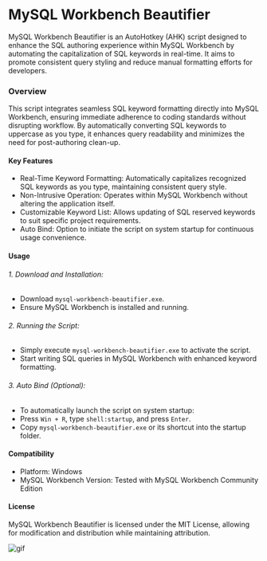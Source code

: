 # MySQL Workbench Beautifier

MySQL Workbench Beautifier is an AutoHotkey (AHK) script designed to enhance the SQL authoring experience within MySQL Workbench by automating the capitalization of SQL keywords in real-time. It aims to promote consistent query styling and reduce manual formatting efforts for developers.

### Overview
This script integrates seamless SQL keyword formatting directly into MySQL Workbench, ensuring immediate adherence to coding standards without disrupting workflow. By automatically converting SQL keywords to uppercase as you type, it enhances query readability and minimizes the need for post-authoring clean-up.

#### Key Features
- Real-Time Keyword Formatting: Automatically capitalizes recognized SQL keywords as you type, maintaining consistent query style.
- Non-Intrusive Operation: Operates within MySQL Workbench without altering the application itself.
- Customizable Keyword List: Allows updating of SQL reserved keywords to suit specific project requirements.
- Auto Bind: Option to initiate the script on system startup for continuous usage convenience.

#### Usage
###### 1. Download and Installation:
- Download `mysql-workbench-beautifier.exe`.
- Ensure MySQL Workbench is installed and running.

###### 2. Running the Script:
- Simply execute `mysql-workbench-beautifier.exe` to activate the script.
- Start writing SQL queries in MySQL Workbench with enhanced keyword formatting.

###### 3. Auto Bind (Optional):
- To automatically launch the script on system startup:
- Press `Win + R`, type `shell:startup`, and press `Enter`.
- Copy `mysql-workbench-beautifier.exe` or its shortcut into the startup folder.

#### Compatibility
* Platform: Windows
* MySQL Workbench Version: Tested with MySQL Workbench Community Edition

#### License
MySQL Workbench Beautifier is licensed under the MIT License, allowing for modification and distribution while maintaining attribution.

![gif](https://github.com/user-attachments/assets/06fa6be4-8aad-4a8e-828d-3bb0ffa9d7ec)
